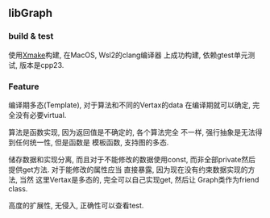 ## libGraph
### build & test
使用[Xmake](Xmake.io)构建, 在MacOS, Wsl2的clang编译器
上成功构建, 依赖gtest单元测试, 版本是cpp23.
### Feature
编译期多态(Template), 对于算法和不同的Vertax的data
在编译期就可以确定, 完全没有必要virtual.

算法是函数实现, 因为返回值是不确定的, 各个算法完全
不一样, 强行抽象是无法得到任何统一性, 但是函数是
模板函数, 支持图的多态.

储存数据和实现分离, 而且对于不能修改的数据使用const,
而非全部private然后提供get方法. 对于能修改的属性应当
直接暴露, 因为现在没有约束数据实现的方法, 当然
这里Vertax是多态的, 完全可以自己实现get, 然后让
Graph类作为friend class.

高度的扩展性, 无侵入, 正确性可以查看test.